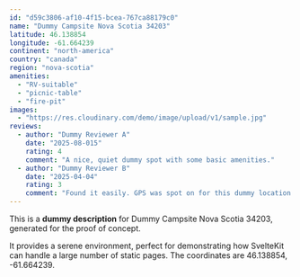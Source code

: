```yaml
---
id: "d59c3806-af10-4f15-bcea-767ca88179c0"
name: "Dummy Campsite Nova Scotia 34203"
latitude: 46.138854
longitude: -61.664239
continent: "north-america"
country: "canada"
region: "nova-scotia"
amenities:
  - "RV-suitable"
  - "picnic-table"
  - "fire-pit"
images:
  - "https://res.cloudinary.com/demo/image/upload/v1/sample.jpg"
reviews:
  - author: "Dummy Reviewer A"
    date: "2025-08-015"
    rating: 4
    comment: "A nice, quiet dummy spot with some basic amenities."
  - author: "Dummy Reviewer B"
    date: "2025-04-04"
    rating: 3
    comment: "Found it easily. GPS was spot on for this dummy location."
---
```


This is a **dummy description** for Dummy Campsite Nova Scotia 34203, generated for the proof of concept.

It provides a serene environment, perfect for demonstrating how SvelteKit can handle a large number of static pages. The coordinates are 46.138854, -61.664239.
